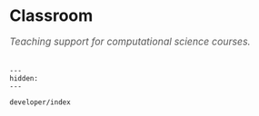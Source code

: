 # Classroom

<span style="font-size:1.2em;font-style:italic;color:#5a5a5a">
  Teaching support for computational science courses.
  </br></br>
</span>

```{toctree}
---
hidden:
---

developer/index
```
